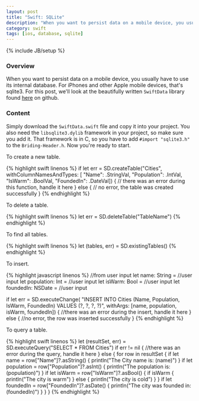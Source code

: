 ```yaml
---
layout: post
title: "Swift: SQLite"
description: "When you want to persist data on a mobile device, you usually have to use its internal database. For iPhones and other Apple mobile devices, that's sqlite3. For this post, we'll look at the beautifully written `SwiftData` library found [here](https://github.com/ryanfowler/SwiftData) on github."
category: swift
tags: [ios, database, sqlite]
---
```

{% include JB/setup %}

<!-- Overview -->
<h3>Overview</h3>

When you want to persist data on a mobile device, you usually have to use its internal database. For iPhones and other Apple mobile devices, that's sqlite3. For this post, we'll look at the beautifully written `SwiftData` library found [here](https://github.com/ryanfowler/SwiftData) on github.

<!-- Content -->
<h3>Content</h3>

Simply download the `SwiftData.swift` file and copy it into your project. You also need the `libsqlite3.dylib` framework in your project, so make sure you add it. That framework is in C, so you have to add `#import "sqlite3.h"` to the `Briding-Header.h`. Now you're ready to start.


To create a new table.

<!-- Code _______________________________________-->
{% highlight swift linenos %}
if let err = SD.createTable("Cities", 
    withColumnNamesAndTypes: [
     "Name": .StringVal,
     "Population": .IntVal,
     "IsWarm": .BoolVal,
     "FoundedIn": .DateVal]) {
  // there was an error during this function, handle it here
} else {
  // no error, the table was created successfully
}
{% endhighlight %}
<!-- /Code ^^^^^^^^^^^^^^^^^^^^^^^^^^^^^^^^^^^^^^-->


To delete a table.

<!-- Code _______________________________________-->
{% highlight swift linenos %}
let err = SD.deleteTable("TableName")
{% endhighlight %}
<!-- /Code ^^^^^^^^^^^^^^^^^^^^^^^^^^^^^^^^^^^^^^-->


To find all tables.

<!-- Code _______________________________________-->
{% highlight swift linenos %}
let (tables, err) = SD.existingTables()
{% endhighlight %}
<!-- /Code ^^^^^^^^^^^^^^^^^^^^^^^^^^^^^^^^^^^^^^-->

To insert.

<!-- Code _______________________________________-->
{% highlight javascript linenos %}
//from user input
let name: String = //user input
let population: Int = //user input
let isWarm: Bool = //user input
let foundedIn: NSDate = //user input

if let err = SD.executeChange(
    "INSERT INTO Cities (Name, Population, IsWarm, FoundedIn) VALUES (?, ?, ?, ?)", 
    withArgs: [name, population, isWarm, foundedIn]) {
    //there was an error during the insert, handle it here
} else {
    //no error, the row was inserted successfully
}
{% endhighlight %}
<!-- /Code ^^^^^^^^^^^^^^^^^^^^^^^^^^^^^^^^^^^^^^-->


To query a table.

<!-- Code _______________________________________-->
{% highlight swift linenos %}
let (resultSet, err) = SD.executeQuery("SELECT * FROM Cities")
if err != nil {
    //there was an error during the query, handle it here
} else {
    for row in resultSet {
        if let name = row["Name"]?.asString() {
            println("The City name is: \(name)")
        }
        if let population = row["Population"]?.asInt() {
            println("The population is: \(population)")
        }
        if let isWarm = row["IsWarm"]?.asBool() {
            if isWarm {
                println("The city is warm")
            } else {
                println("The city is cold")
            }
        }
        if let foundedIn = row["FoundedIn"]?.asDate() {
            println("The city was founded in: \(foundedIn)")
        }
    }
}
{% endhighlight %}
<!-- /Code ^^^^^^^^^^^^^^^^^^^^^^^^^^^^^^^^^^^^^^-->